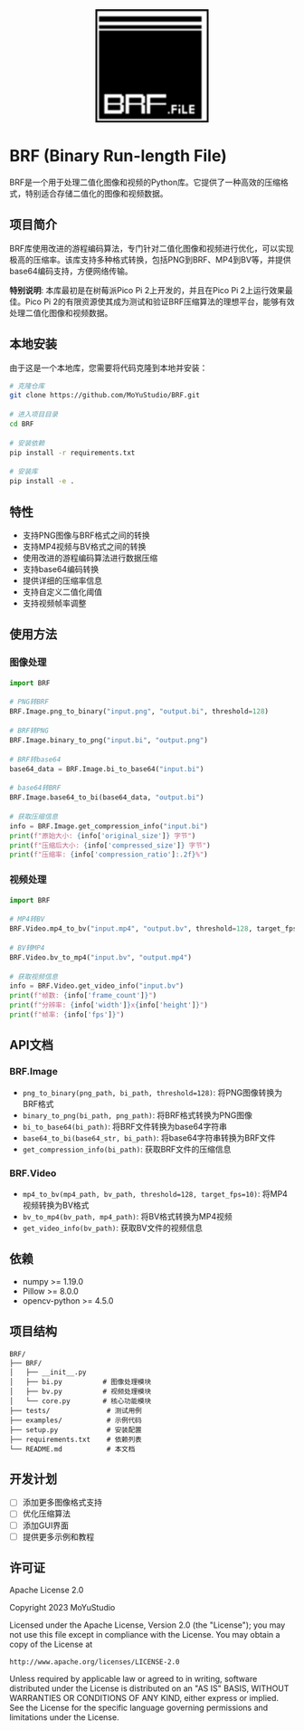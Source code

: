 <div align="center">
  <img src="assets/BRF.png" alt="BRF Logo" width="200"/>
</div>

# BRF (Binary Run-length File)

BRF是一个用于处理二值化图像和视频的Python库。它提供了一种高效的压缩格式，特别适合存储二值化的图像和视频数据。

## 项目简介

BRF库使用改进的游程编码算法，专门针对二值化图像和视频进行优化，可以实现极高的压缩率。该库支持多种格式转换，包括PNG到BRF、MP4到BV等，并提供base64编码支持，方便网络传输。

**特别说明**: 本库最初是在树莓派Pico Pi 2上开发的，并且在Pico Pi 2上运行效果最佳。Pico Pi 2的有限资源使其成为测试和验证BRF压缩算法的理想平台，能够有效处理二值化图像和视频数据。

## 本地安装

由于这是一个本地库，您需要将代码克隆到本地并安装：

```bash
# 克隆仓库
git clone https://github.com/MoYuStudio/BRF.git

# 进入项目目录
cd BRF

# 安装依赖
pip install -r requirements.txt

# 安装库
pip install -e .
```

## 特性

- 支持PNG图像与BRF格式之间的转换
- 支持MP4视频与BV格式之间的转换
- 使用改进的游程编码算法进行数据压缩
- 支持base64编码转换
- 提供详细的压缩率信息
- 支持自定义二值化阈值
- 支持视频帧率调整

## 使用方法

### 图像处理

```python
import BRF

# PNG转BRF
BRF.Image.png_to_binary("input.png", "output.bi", threshold=128)

# BRF转PNG
BRF.Image.binary_to_png("input.bi", "output.png")

# BRF转base64
base64_data = BRF.Image.bi_to_base64("input.bi")

# base64转BRF
BRF.Image.base64_to_bi(base64_data, "output.bi")

# 获取压缩信息
info = BRF.Image.get_compression_info("input.bi")
print(f"原始大小: {info['original_size']} 字节")
print(f"压缩后大小: {info['compressed_size']} 字节")
print(f"压缩率: {info['compression_ratio']:.2f}%")
```

### 视频处理

```python
import BRF

# MP4转BV
BRF.Video.mp4_to_bv("input.mp4", "output.bv", threshold=128, target_fps=10)

# BV转MP4
BRF.Video.bv_to_mp4("input.bv", "output.mp4")

# 获取视频信息
info = BRF.Video.get_video_info("input.bv")
print(f"帧数: {info['frame_count']}")
print(f"分辨率: {info['width']}x{info['height']}")
print(f"帧率: {info['fps']}")
```

## API文档

### BRF.Image

- `png_to_binary(png_path, bi_path, threshold=128)`: 将PNG图像转换为BRF格式
- `binary_to_png(bi_path, png_path)`: 将BRF格式转换为PNG图像
- `bi_to_base64(bi_path)`: 将BRF文件转换为base64字符串
- `base64_to_bi(base64_str, bi_path)`: 将base64字符串转换为BRF文件
- `get_compression_info(bi_path)`: 获取BRF文件的压缩信息

### BRF.Video

- `mp4_to_bv(mp4_path, bv_path, threshold=128, target_fps=10)`: 将MP4视频转换为BV格式
- `bv_to_mp4(bv_path, mp4_path)`: 将BV格式转换为MP4视频
- `get_video_info(bv_path)`: 获取BV文件的视频信息

## 依赖

- numpy >= 1.19.0
- Pillow >= 8.0.0
- opencv-python >= 4.5.0

## 项目结构

```
BRF/
├── BRF/
│   ├── __init__.py
│   ├── bi.py          # 图像处理模块
│   ├── bv.py          # 视频处理模块
│   └── core.py        # 核心功能模块
├── tests/              # 测试用例
├── examples/           # 示例代码
├── setup.py            # 安装配置
├── requirements.txt    # 依赖列表
└── README.md           # 本文档
```

## 开发计划

- [ ] 添加更多图像格式支持
- [ ] 优化压缩算法
- [ ] 添加GUI界面
- [ ] 提供更多示例和教程

## 许可证

Apache License 2.0

Copyright 2023 MoYuStudio

Licensed under the Apache License, Version 2.0 (the "License");
you may not use this file except in compliance with the License.
You may obtain a copy of the License at

    http://www.apache.org/licenses/LICENSE-2.0

Unless required by applicable law or agreed to in writing, software
distributed under the License is distributed on an "AS IS" BASIS,
WITHOUT WARRANTIES OR CONDITIONS OF ANY KIND, either express or implied.
See the License for the specific language governing permissions and
limitations under the License.
